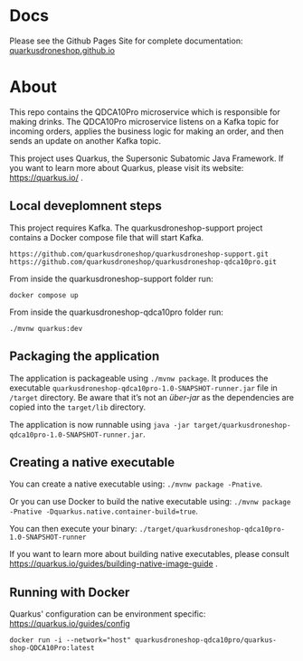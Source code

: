 # Docs
Please see the Github Pages Site for complete documentation: [quarkusdroneshop.github.io](https://quarkusdroneshop.github.io)

# About 
This repo contains the QDCA10Pro microservice which is responsible for making drinks.  The QDCA10Pro microservice listens on a Kafka topic for incoming orders, applies the business logic for making an order, and then sends an update on another Kafka topic.

This project uses Quarkus, the Supersonic Subatomic Java Framework.  If you want to learn more about Quarkus, please visit its website: https://quarkus.io/ .

## Local deveplomnent steps 

This project requires Kafka.  The quarkusdroneshop-support project contains a Docker compose file that will start Kafka.

```
https://github.com/quarkusdroneshop/quarkusdroneshop-support.git
https://github.com/quarkusdroneshop/quarkusdroneshop-qdca10pro.git
```

From inside the quarkusdroneshop-support folder run:

```
docker compose up
```

From inside the quarkusdroneshop-qdca10pro folder run:
```
./mvnw quarkus:dev
```

## Packaging the application

The application is packageable using `./mvnw package`.
It produces the executable `quarkusdroneshop-qdca10pro-1.0-SNAPSHOT-runner.jar` file in `/target` directory.
Be aware that it’s not an _über-jar_ as the dependencies are copied into the `target/lib` directory.

The application is now runnable using `java -jar target/quarkusdroneshop-qdca10pro-1.0-SNAPSHOT-runner.jar`.

## Creating a native executable

You can create a native executable using: `./mvnw package -Pnative`.

Or you can use Docker to build the native executable using: `./mvnw package -Pnative -Dquarkus.native.container-build=true`.

You can then execute your binary: `./target/quarkusdroneshop-qdca10pro-1.0-SNAPSHOT-runner`

If you want to learn more about building native executables, please consult https://quarkus.io/guides/building-native-image-guide .

## Running with Docker

Quarkus' configuration can be environment specific: https://quarkus.io/guides/config

```shell
docker run -i --network="host" quarkusdroneshop-qdca10pro/quarkus-shop-QDCA10Pro:latest
```
